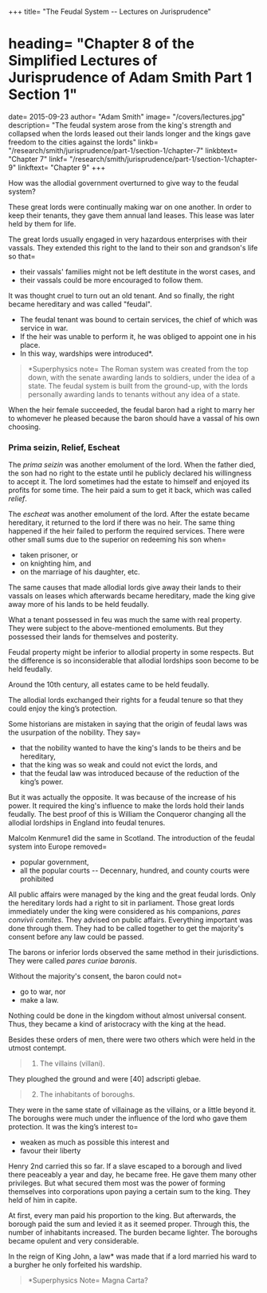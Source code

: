 


+++
title=  "The Feudal System -- Lectures on Jurisprudence"
# heading=  "Chapter 8 of the Simplified Lectures of Jurisprudence of Adam Smith Part 1 Section 1"
date=  2015-09-23
author=  "Adam Smith"
image=  "/covers/lectures.jpg"
description=  "The feudal system arose from the king's strength and collapsed when the lords leased out their lands longer and the kings gave freedom to the cities against the lords"
linkb=  "/research/smith/jurisprudence/part-1/section-1/chapter-7"
linkbtext=  "Chapter 7"
linkf=  "/research/smith/jurisprudence/part-1/section-1/chapter-9"
linkftext=  "Chapter 9"
+++

How was the allodial government overturned to give way to the feudal system?

These great lords were continually making war on one another. In order to keep their tenants, they gave them annual land leases. This lease was later held by them for life.

The great lords usually engaged in very hazardous enterprises with their vassals. They extended this right to the land to their son and grandson's life so that= 
- their vassals' families might not be left destitute in the worst cases, and
- their vassals could be more encouraged to follow them.

It was thought cruel to turn out an old tenant. And so finally, the right became hereditary and was called "feudal". 
- The feudal tenant was bound to certain services, the chief of which was service in war. 
- If the heir was unable to perform it, he was obliged to appoint one in his place. 
- In this way, wardships were introduced*.


> *Superphysics note=  The Roman system was created from the top down, with the senate awarding lands to soldiers, under the idea of a state. The feudal system is built from the ground-up, with the lords personally awarding lands to tenants without any idea of a state.


When the heir female succeeded, the feudal baron had a right to marry her to whomever he pleased because the baron should have a vassal of his own choosing.


### Prima seizin, Relief, Escheat

The *prima seizin* was another emolument of the lord. When the father died, the son had no right to the estate until he publicly declared his willingness to accept it.  The lord sometimes had the estate to himself and enjoyed its profits for some time. The heir paid a sum to get it back, which was called *relief*.

The *escheat* was another emolument of the lord. After the estate became hereditary, it returned to the lord if there was no heir. The same thing happened if the heir failed to perform the required services. There were other small sums due to the superior on redeeming his son when= 
- taken prisoner, or
- on knighting him, and
- on the marriage of his daughter, etc.

The same causes that made allodial lords give away their lands to their vassals on leases which afterwards became hereditary, made the king give away more of his lands to be held feudally. 

What a tenant possessed in feu was much the same with real property. They were subject to the above-mentioned emoluments. But they possessed their lands for themselves and posterity.

Feudal property might be inferior to allodial property in some respects. But the difference is so inconsiderable that allodial lordships soon become to be held feudally. 

Around the 10th century, all estates came to be held feudally.

The allodial lords exchanged their rights for a feudal tenure so that they could enjoy the king’s protection.

Some historians are mistaken in saying that the origin of feudal laws was the usurpation of the nobility. They say= 
- that the nobility wanted to have the king's lands to be theirs and be hereditary,
- that the king was so weak and could not evict the lords, and
- that the feudal law was introduced because of the reduction of the king’s power.

But it was actually the opposite. It was because of the increase of his power. It required the king's influence to make the lords hold their lands feudally. The best proof of this is William the Conqueror changing all the allodial lordships in England into feudal tenures.

Malcolm Kenmure1 did the same in Scotland. The introduction of the feudal system into Europe removed= 
- popular government,
- all the popular courts -- Decennary, hundred, and county courts were prohibited

All public affairs were managed by the king and the great feudal lords. Only the hereditary lords had a right to sit in parliament. Those great lords immediately under the king were considered as his companions, *pares convivii comites*. They advised on public affairs. Everything important was done through them. They had to be called together to get the majority's consent before any law could be passed.

The barons or inferior lords observed the same method in their jurisdictions. They were called *pares curiae baronis*.
<!-- They also needed to be consulted since they were also in arms. -->
Without the majority's consent, the baron could not= 
- go to war, nor
- make a law.

Nothing could be done in the kingdom without almost universal consent. Thus, they became a kind of aristocracy with the king at the head.

Besides these orders of men, there were two others which were held in the utmost contempt.

> 1. The villains (villani).

They ploughed the ground and were [40] adscripti glebae.

> 2. The inhabitants of boroughs.

They were in the same state of villainage as the villains, or a little beyond it. The boroughs were much under the influence of the lord who gave them protection. It was the king’s interest to= 
- weaken as much as possible this interest and
- favour their liberty

Henry 2nd carried this so far. If a slave escaped to a borough and lived there peaceably a year and day, he became free. He gave them many other privileges. But what secured them most was the power of forming themselves into corporations upon paying a certain sum to the king.
They held of him in capite.

At first, every man paid his proportion to the king.  But afterwards, the borough paid the sum and levied it as it seemed proper. Through this, the number of inhabitants increased. The burden became lighter. The boroughs became opulent and very considerable.

In the reign of King John, a law* was made that if a lord married his ward to a burgher he only forfeited his wardship.

> *Superphysics Note=  Magna Carta?
